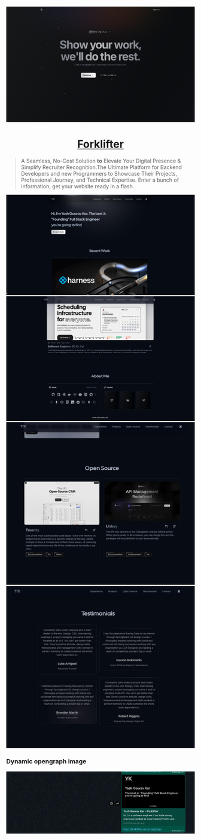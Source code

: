 [![Forklifter](./public/opengraph.png)](https://forklifter.vercel.app)

<div align="center" >
<a href="https://forklifter.vercel.app/">
  <h1 align="center">Forklifter</h1>
</a>
</div>

> A Seamless, No-Cost Solution **to** Elevate Your Digital Presence & Simplify Recruiter Recognition.The Ultimate Platform for Backend Developers and new Programmers to Showcase Their Projects, Professional Journey, and Technical Expertise. Enter a bunch of information, get your website ready in a flash.

[![Website Hero](./public/image.png)](https://forklifter.vercel.app/ygkr)
[![Website Contact section](./public/ygkr-about.png)](https://forklifter.vercel.app/ygkr#about)
[![Website OSS section](./public/ygkr-oss.png)](https://forklifter.vercel.app/ygkr#contributions)
[![Testimonials section](./public/ygkr-testimonials.png)](https://forklifter.vercel.app/ygkr#testimonials)

### Dynamic opengraph image

[![Forklifter](./public/dynamic-og.png)](https://forklifter.vercel.app/)
